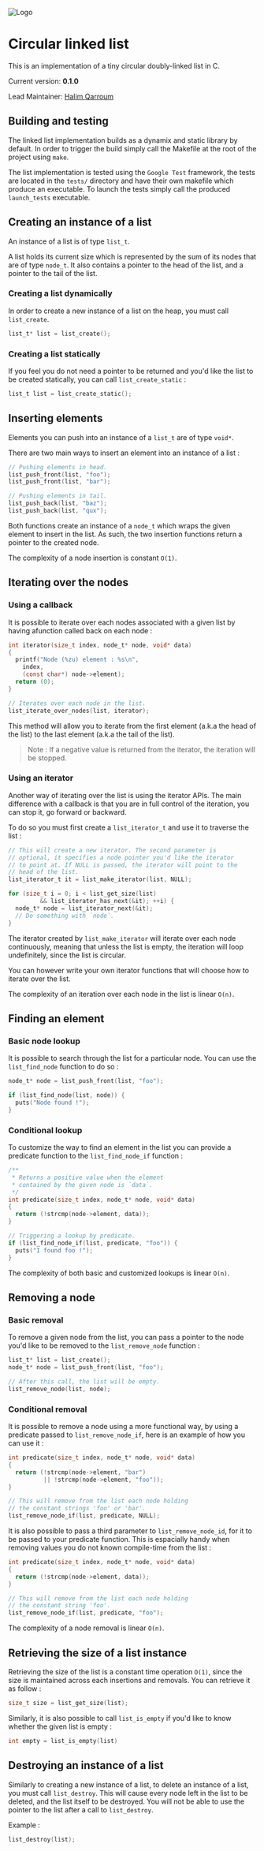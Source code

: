 ![Logo](http://dory.fr/images/jouets/train2.png)

# Circular linked list

This is an implementation of a tiny circular doubly-linked list in C.

Current version: **0.1.0**

Lead Maintainer: [Halim Qarroum](mailto:hqm.post@gmail.com)

## Building and testing

The linked list implementation builds as a dynamix and static library by default. In order to trigger the build simply call the Makefile at the root of the project using `make`.

The list implementation is tested using the `Google Test` framework, the tests are located in the `tests/` directory and have their own makefile which produce an executable. To launch the tests simply call the produced `launch_tests` executable.

## Creating an instance of a list

An instance of a list is of type `list_t`.

A list holds its current size which is represented by the sum of its nodes that are of type `node_t`. It also contains a pointer to the head of the list, and a pointer to the tail of the list.

### Creating a list dynamically

In order to create a new instance of a list on the heap, you must call `list_create`.

```C
list_t* list = list_create();
```

### Creating a list statically

If you feel you do not need a pointer to be returned and you'd like the list to be created statically, you can call `list_create_static` :

```C
list_t list = list_create_static();
```

## Inserting elements

Elements you can push into an instance of a `list_t` are of type `void*`.

There are two main ways to insert an element into an instance of a list :

```C
// Pushing elements in head.
list_push_front(list, "foo");
list_push_front(list, "bar");

// Pushing elements in tail.
list_push_back(list, "baz");
list_push_back(list, "qux");
```

Both functions create an instance of a `node_t` which wraps the given element to insert in the list. As such, the two insertion functions return a pointer to the created node.

The complexity of a node insertion is constant `O(1)`.

## Iterating over the nodes

### Using a callback

It is possible to iterate over each nodes associated with a given list by having afunction called back on each node :

```C
int iterator(size_t index, node_t* node, void* data)
{
  printf("Node (%zu) element : %s\n",
    index,
    (const char*) node->element);
  return (0);
}

// Iterates over each node in the list.
list_iterate_over_nodes(list, iterator);
```

This method will allow you to iterate from the first element (a.k.a the head of the list) to the last element (a.k.a the tail of the list).

> Note : If a negative value is returned from the iterator, the iteration will be stopped.

### Using an iterator

Another way of iterating over the list is using the iterator APIs. The main difference with a callback is that you are in full control of the iteration, you can stop it, go forward or backward.

To do so you must first create a `list_iterator_t` and use it to traverse the list :

```C
// This will create a new iterator. The second parameter is
// optional, it specifies a node pointer you'd like the iterator
// to point at. If NULL is passed, the iterator will point to the
// head of the list.
list_iterator_t it = list_make_iterator(list, NULL);

for (size_t i = 0; i < list_get_size(list)
         && list_iterator_has_next(&it); ++i) {
  node_t* node = list_iterator_next(&it);
  // Do something with `node`.
}
```

The iterator created by `list_make_iterator` will iterate over each node continuously, meaning that unless the list is empty, the iteration will loop undefinitely, since the list is circular.

You can however write your own iterator functions that will choose how to iterate over the list.

The complexity of an iteration over each node in the list is linear `O(n)`.

## Finding an element

### Basic node lookup

It is possible to search through the list for a particular node. You can use the `list_find_node` function to do so :

```C
node_t* node = list_push_front(list, "foo");

if (list_find_node(list, node)) {
  puts("Node found !");
}
```

### Conditional lookup

To customize the way to find an element in the list you can provide a predicate function to the `list_find_node_if` function :

```C
/**
 * Returns a positive value when the element
 * contained by the given node is `data`.
 */
int predicate(size_t index, node_t* node, void* data)
{
  return (!strcmp(node->element, data));
}

// Triggering a lookup by predicate.
if (list_find_node_if(list, predicate, "foo")) {
  puts("I found foo !");
}
```

The complexity of both basic and customized lookups is linear `O(n)`.

## Removing a node

### Basic removal

To remove a given node from the list, you can pass a pointer to the node you'd like to be removed to the `list_remove_node` function :

```C
list_t* list = list_create();
node_t* node = list_push_front(list, "foo");

// After this call, the list will be empty.
list_remove_node(list, node);
```

### Conditional removal

It is possible to remove a node using a more functional way, by using a predicate passed to `list_remove_node_if`, here is an example of how you can use it :

```C
int predicate(size_t index, node_t* node, void* data)
{
  return (!strcmp(node->element, "bar")
          || !strcmp(node->element, "foo"));
}

// This will remove from the list each node holding
// the constant strings 'foo' or 'bar'.
list_remove_node_if(list, predicate, NULL);
```

It is also possible to pass a third parameter to `list_remove_node_id`, for it to be passed to your predicate function. This is espacially handy when removing values you do not known compile-time from the list :

```C
int predicate(size_t index, node_t* node, void* data)
{
  return (!strcmp(node->element, data));
}

// This will remove from the list each node holding
// the constant string 'foo'.
list_remove_node_if(list, predicate, "foo");
```

The complexity of a node removal is linear `O(n)`.

## Retrieving the size of a list instance

Retrieving the size of the list is a constant time operation `O(1)`, since the size is maintained across each insertions and removals. You can retrieve it as follow :

```C
size_t size = list_get_size(list);
```

Similarly, it is also possible to call `list_is_empty` if you'd like to know whether the given list is empty :

```C
int empty = list_is_empty(list)
```

## Destroying an instance of a list

Similarly to creating a new instance of a list, to delete an instance of a list, you must call `list_destroy`. This will cause every node left in the list to be deleted, and the list itself to be destroyed. You will not be able to use the pointer to the list after a call to `list_destroy`.

Example :

```C
list_destroy(list);
```

